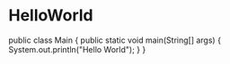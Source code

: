 # HelloWorld
public class Main
{
	public static void main(String[] args) {
		System.out.println("Hello World");
	}
}
